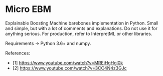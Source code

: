 # Micro EBM
Explainable Boosting Machine barebones implementation in Python.
Small and simple, but with a lot of comments and explanations.
Do not use it for anything serious. For production, refer to InterpretML or other libraries.

Requirements -> Python 3.6+ and numpy.


References:
- [1] https://www.youtube.com/watch?v=MREiHgHgl0k
- [2] https://www.youtube.com/watch?v=3CC4N4z3GJc